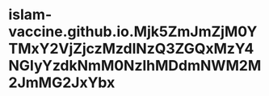 # islam-vaccine.github.io.Mjk5ZmJmZjM0YTMxY2VjZjczMzdlNzQ3ZGQxMzY4NGIyYzdkNmM0NzlhMDdmNWM2M2JmMG2JxYbx
